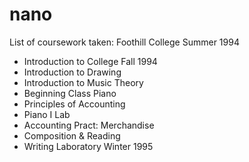 # nano
List of coursework taken:
Foothill College
Summer 1994
- Introduction to College
Fall 1994
- Introduction to Drawing
- Introduction to Music Theory
- Beginning Class Piano
- Principles of Accounting
- Piano I Lab
- Accounting Pract: Merchandise
- Composition & Reading
- Writing Laboratory
Winter 1995
